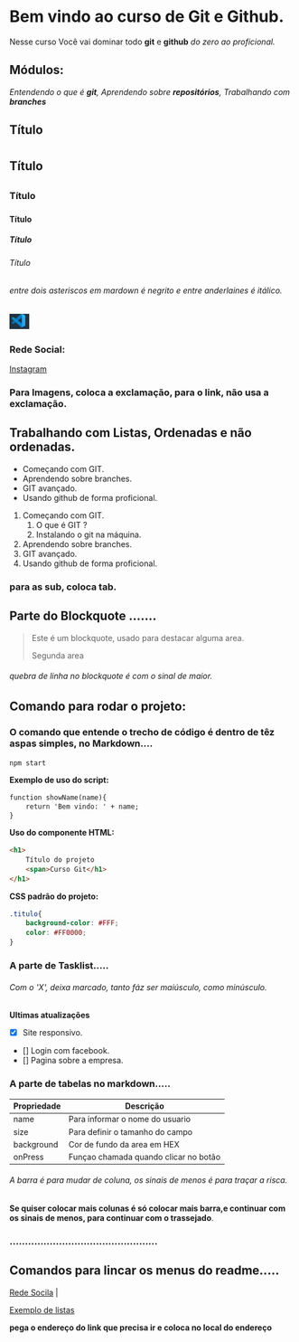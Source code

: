 # Bem vindo ao curso de Git e Github.
Nesse curso Você vai dominar todo **git** e **github** _do zero ao proficional._

## Módulos: 
_Entendendo o que é **git**, Aprendendo sobre **repositórios**, Trabalhando com **branches**_

## Título <h1>

## Título <h2>

### Título <h3>

#### Título <h4>

##### Título <h5>

###### Título <h6>


###### entre dois asteriscos em mardown é negrito e entre anderlaines é itálico.

![Colocando imagem com MarkDown](/imagens/imagem_vsCode.PNG)

### Rede Social:
[Instagram](https://instagram.com/flamengo)

### Para Imagens, coloca a exclamação, para o link, não usa a exclamação.

## Trabalhando com Listas, Ordenadas e não ordenadas.

* Começando com GIT.
* Aprendendo sobre branches.
* GIT avançado.
* Usando github de forma proficional.


1. Começando com GIT.
    1. O que é GIT ?
    2. Instalando o git na máquina.
2. Aprendendo sobre branches.
3. GIT avançado.
4. Usando github de forma proficional.

### para as sub, coloca tab.


## Parte do Blockquote .......

>Este é um blockquote, usado para destacar alguma area.
>
>Segunda area 

###### quebra de linha no blockquote é com o sinal de maior.

## Comando para rodar o projeto:
### O comando que entende o trecho de código é dentro de têz aspas simples, no Markdown....

```
npm start
```

**Exemplo de uso do script:**

```Js
function showName(name){
    return 'Bem vindo: ' + name;
}
```

**Uso do componente HTML:**
```html
<h1>
    Título do projeto
    <span>Curso Git</h1>
</h1>
```

**CSS padrão do projeto:**
```css
.titulo{
    background-color: #FFF;
    color: #FF0000;
}
```

### A parte de Tasklist.....
###### Com o 'X', deixa marcado, tanto fáz ser maiúsculo, como minúsculo.

**Ultimas atualizações**
- [x] Site responsivo.
- [] Login com facebook.
- [] Pagina sobre a empresa.

### A parte de tabelas no markdown.....

Propriedade | Descrição
----------- | ---------
name | Para informar o nome do usuario
size | Para definir o tamanho do campo
background | Cor de fundo da area em HEX
onPress | Funçao chamada quando clicar no botão
###### A barra é para mudar de coluna, os sinais de menos é para traçar a risca.

**Se quiser colocar mais colunas é só colocar mais barra,e continuar com os sinais de menos, para continuar com o trassejado**.
### ................................................

## Comandos para lincar os menus do readme.....

[Rede Socila](#rede-social) |
>
[Exemplo de listas](#trabalhando-com-listas-ordenadas-e-não-ordenadas)

**pega o endereço do link que precisa ir e coloca no local do endereço**















